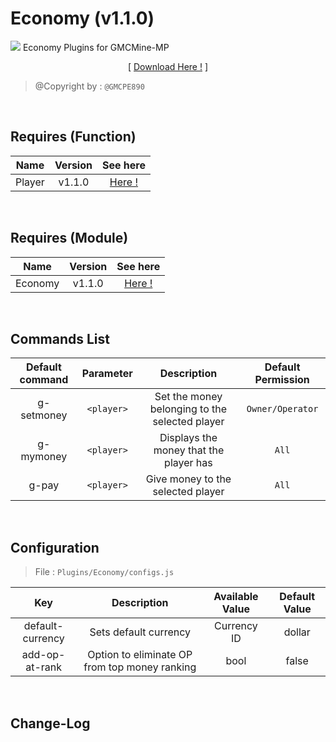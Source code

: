 # Economy (v1.1.0)
![](./assets/img/Economy/pack_icon.png?raw=true)
Economy Plugins for GMCMine-MP
<p align="center">[ <a href="https://drive.google.com/file/d/1tJmhy8siozXfbJIcLCkFL7iIthE40RJu/view?usp=drivesdk">Download Here !</a> ]</p>

> @Copyright by : `@GMCPE890`

<br />

## Requires (Function)
| Name | Version | See here |
| :--: | :-----: | :------: |
| Player | v1.1.0 | <a href="https://">Here !</a> |

<br />

## Requires (Module)
| Name | Version | See here |
| :--: | :-----: | :------: |
| Economy | v1.1.0 | <a href="https://">Here !</a> |

<br />

## Commands List
| Default command | Parameter | Description | Default Permission |
| :-----: | :-------: | :---------: | :-------: |
| g-setmoney | `<player>` | Set the money belonging to the selected player | `Owner/Operator` |
| g-mymoney | `<player>` | Displays the money that the player has | `All` |
| g-pay | `<player>` | Give money to the selected player | `All` |

<br />

## Configuration

> File : `Plugins/Economy/configs.js`

| Key | Description | Available Value | Default Value |
| :----: | :----: | :----: | :----: |
| default-currency | Sets default currency | Currency ID | dollar |
| add-op-at-rank | Option to eliminate OP from top money ranking | bool | false |

<br />

## Change-Log
